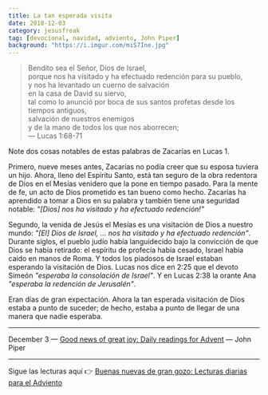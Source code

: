 ```yaml
---
title: La tan esperada visita
date: 2018-12-03
category: jesusfreak
tag: [devocional, navidad, adviento, John Piper]
background: "https://i.imgur.com/miS7Ine.jpg"
---
```


> Bendito sea el Señor, Dios de Israel, <br>
> porque nos ha visitado y ha efectuado redención para su pueblo,<br>
> y nos ha levantado un cuerno de salvación<br>
> en la casa de David su siervo,<br>
> tal como lo anunció por boca de sus santos profetas desde los tiempos antiguos,<br>
> salvación de nuestros enemigos<br>
> y de la mano de todos los que nos aborrecen;<br>
> — Lucas 1:68-71

Note dos cosas notables de estas palabras de Zacarías en Lucas 1.

Primero, nueve meses antes, Zacarías no podía creer que su esposa tuviera un hijo. Ahora, lleno del Espíritu Santo, está tan seguro de la obra redentora de Dios en el Mesías venidero que la pone en tiempo pasado. Para la mente de fe, un acto de Dios prometido es tan bueno como hecho. Zacarías ha aprendido a tomar a Dios en su palabra y también tiene una seguridad notable: _"[Dios] nos ha visitado y ha efectuado redención!"_

Segundo, la venida de Jesús el Mesías es una visitación de Dios a nuestro mundo: _"[El] Dios de Israel, ... nos ha visitado y ha efectuado redención"_. Durante siglos, el pueblo judío había languidecido bajo la convicción de que Dios se había retirado: el espíritu de profecía había cesado, Israel había caído en manos de Roma. Y todos los piadosos de Israel estaban esperando la visitación de Dios. Lucas nos dice en 2:25 que el devoto Simeón _"esperaba la consolación de Israel"_. Y en Lucas 2:38 la orante Ana _"esperaba la redención de Jerusalén"_.

Eran días de gran expectación. Ahora la tan esperada visitación de Dios estaba a punto de suceder; de hecho, estaba a punto de llegar de una manera que nadie esperaba.

---

December 3 — [Good news of great joy: Daily readings for Advent](https://www.desiringgod.org/books/good-news-of-great-joy) — John Piper

---

Sigue las lecturas aquí 👉 [Buenas nuevas de gran gozo: Lecturas diarias para el Adviento](/jesusfreak/buenas-nuevas-de-gran-gozo-lecturas-diarias-para-adviento)